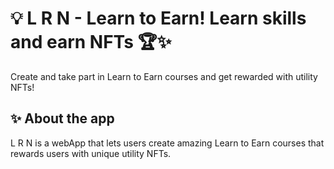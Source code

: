 # 💡 L R N - Learn to Earn! Learn skills and earn NFTs 🏆✨

Create and take part in Learn to Earn courses and get rewarded with utility NFTs!

## ✨ About the app

L R N is a webApp that lets users create amazing Learn to Earn courses that rewards users with unique utility NFTs.
